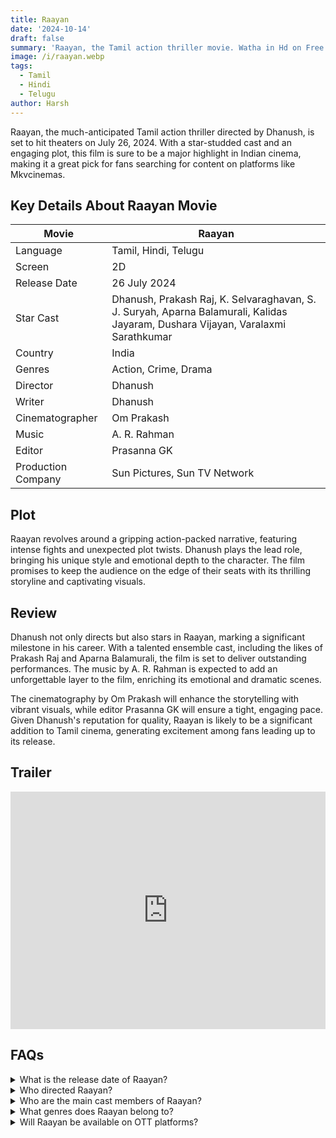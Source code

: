 ```yaml
---
title: Raayan
date: '2024-10-14'
draft: false
summary: 'Raayan, the Tamil action thriller movie. Watha in Hd on Free Mkvcinemas'
image: /i/raayan.webp
tags:
  - Tamil
  - Hindi
  - Telugu
author: Harsh
---
```


Raayan, the much-anticipated Tamil action thriller directed by Dhanush, is set to hit theaters on July 26, 2024. With a star-studded cast and an engaging plot, this film is sure to be a major highlight in Indian cinema, making it a great pick for fans searching for content on platforms like Mkvcinemas.

## Key Details About Raayan Movie

| Movie              | Raayan                                                                                                                           |
| ------------------ | -------------------------------------------------------------------------------------------------------------------------------- |
| Language           | Tamil, Hindi, Telugu                                                                                                             |
| Screen             | 2D                                                                                                                               |
| Release Date       | 26 July 2024                                                                                                                     |
| Star Cast          | Dhanush, Prakash Raj, K. Selvaraghavan, S. J. Suryah, Aparna Balamurali, Kalidas Jayaram, Dushara Vijayan, Varalaxmi Sarathkumar |
| Country            | India                                                                                                                            |
| Genres             | Action, Crime, Drama                                                                                                             |
| Director           | Dhanush                                                                                                                          |
| Writer             | Dhanush                                                                                                                          |
| Cinematographer    | Om Prakash                                                                                                                       |
| Music              | A. R. Rahman                                                                                                                     |
| Editor             | Prasanna GK                                                                                                                      |
| Production Company | Sun Pictures, Sun TV Network                                                                                                     |

## Plot

Raayan revolves around a gripping action-packed narrative, featuring intense fights and unexpected plot twists. Dhanush plays the lead role, bringing his unique style and emotional depth to the character. The film promises to keep the audience on the edge of their seats with its thrilling storyline and captivating visuals.

## Review

Dhanush not only directs but also stars in Raayan, marking a significant milestone in his career. With a talented ensemble cast, including the likes of Prakash Raj and Aparna Balamurali, the film is set to deliver outstanding performances. The music by A. R. Rahman is expected to add an unforgettable layer to the film, enriching its emotional and dramatic scenes.

The cinematography by Om Prakash will enhance the storytelling with vibrant visuals, while editor Prasanna GK will ensure a tight, engaging pace. Given Dhanush's reputation for quality, Raayan is likely to be a significant addition to Tamil cinema, generating excitement among fans leading up to its release.

## Trailer

<iframe width="100%" height="380" src="https://www.youtube.com/embed/qQJJWhh-XRo?si=6MFaXW9R-xgA80Ha" frameborder="0" allow="accelerometer; autoplay; clipboard-write; encrypted-media; gyroscope; picture-in-picture; web-share" referrerpolicy="strict-origin-when-cross-origin" allowfullscreen></iframe>

## FAQs

<details>
  <summary>What is the release date of Raayan?</summary>
  <p>The movie is set to release on July 26, 2024.</p>
</details>

<details>
  <summary>Who directed Raayan?</summary>
  <p>The film is directed by Dhanush.</p>
</details>

<details>
  <summary>Who are the main cast members of Raayan?</summary>
  <p>The cast includes Dhanush, Prakash Raj, K. Selvaraghavan, S. J. Suryah, Aparna Balamurali, Kalidas Jayaram, and Dushara Vijayan.</p>
</details>

<details>
  <summary>What genres does Raayan belong to?</summary>
  <p>The film is an action thriller with elements of crime and drama.</p>
</details>

<details>
  <summary>Will Raayan be available on OTT platforms?</summary>
  <p>There’s no official confirmation yet, but it may be available on platforms like Sun NXT, Netflix, or Amazon Prime Video after its theatrical run.</p>
</details>
